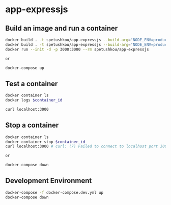 # app-expressjs

## Build an image and run a container

```bash
docker build . -t spetushkou/app-expressjs --build-arg="NODE_ENV=production"
docker build . -t spetushkou/app-expressjs --build-arg="NODE_ENV=production" --progress=plain --no-cache # DEBUG
docker run --init -d -p 3000:3000 --rm spetushkou/app-expressjs

or

docker-compose up
```

## Test a container

```bash
docker container ls
docker logs $container_id

curl localhost:3000
```

## Stop a container

```bash
docker container ls
docker container stop $container_id
curl localhost:3000 # curl: (7) Failed to connect to localhost port 3000 after 6 ms: Couldn't connect to server

or

docker-compose down
```

## Development Environment

```bash
docker-compose -f docker-compose.dev.yml up
docker-compose down
```

